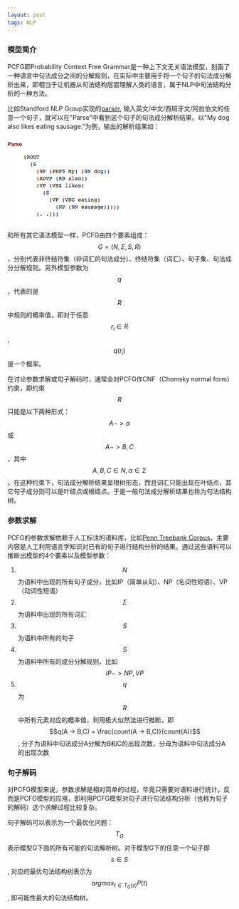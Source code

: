 ```yaml
---
layout: post
tags: NLP
---
```


### 模型简介
PCFG即Probability Context Free Grammar是一种上下文无关语法模型，刻画了一种语言中句法成分之间的分解规则，在实际中主要用于将一个句子的句法成分解析出来，即相当于让机器从句法结构层面理解人类的语言，属于NLP中句法结构分析的一种方法。

比如Standford NLP Group实现的[parser](http://nlp.stanford.edu:8080/parser/), 输入英文/中文/西班牙文/阿拉伯文的任意一个句子，就可以在"Parse"中看到这个句子的句法成分解析结果。以"My dog also likes eating sausage."为例，输出的解析结果如：

![parse tree](https://raw.githubusercontent.com/nomadcube/nomadcube.github.io/master/parse_tree.png)

和所有其它语法模型一样，PCFG由四个要素组成：$$G = (N, \Sigma, S, R)$$，分别代表非终结符集（非词汇的句法成分）、终结符集（词汇）、句子集、句法成分分解规则。另外模型参数为$$q$$，代表的是$$R$$中规则的概率值，即对于任意$$r_i \in R$$, $$q(r_i)$$是一个概率。

在讨论参数求解或句子解码时，通常会对PCFG作CNF（Chomsky normal form）约束，即约束$$R$$只能是以下两种形式：$$A -> \alpha$$或$$A -> B,C$$，其中$$A, B, C \in N, \alpha \in \Sigma$$。在这种约束下，句法成分解析结果呈根树形态，而且词汇只能出现在叶结点，其它句子成分则可以是叶结点或根结点。于是一般句法成分解析结果也称为句法结构树。

### 参数求解

PCFG的参数求解依赖于人工标注的语料库，比如[Penn Treebank Corpus](https://www.cis.upenn.edu/~treebank/switch-samp-bkt.html)，主要内容是人工利用语言学知识对已有的句子进行结构分析的结果。通过这些语料可以推断出模型的4个要素以及模型参数：

1. $$N$$为语料中出现的所有句子成分，比如IP（简单从句）、NP（名词性短语）、VP（动词性短语）
2. $$\Sigma$$为语料中出现的所有词汇
3. $$S$$为语料中所有的句子
4. $$S$$为语料中所有的成分分解规则，比如$$IP -> NP,VP$$
5. $$q$$为$$R$$中所有元素对应的概率值，利用极大似然法进行推断，即$$q(A -> B,C) = \frac{count(A -> B,C)}{count(A)}$$, 分子为语料中句法成分A分解为B和C的出现次数，分母为语料中句法成分A的出现次数

### 句子解码
对PCFG模型来说，参数求解是相对简单的过程，毕竟只需要对语料进行统计。反而是PCFG模型的应用，即利用PCFG模型对句子进行句法结构分析（也称为句子的解码）这个求解过程比较复杂。

句子解码可以表示为一个最优化问题：$$T_G$$表示模型G下面的所有可能的句法解析树。对于模型G下的任意一个句子即$$s \in S$$, 对应的最优句法结构树表示为$$argmax_{t \in T_G(s)} P(t)$$, 即可能性最大的句法结构树。

